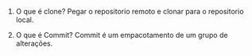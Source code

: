 1) O que é clone?
Pegar o repositorio remoto e clonar para o repositorio local.

2) O que é Commit?
Commit é um empacotamento de um grupo de alterações.


